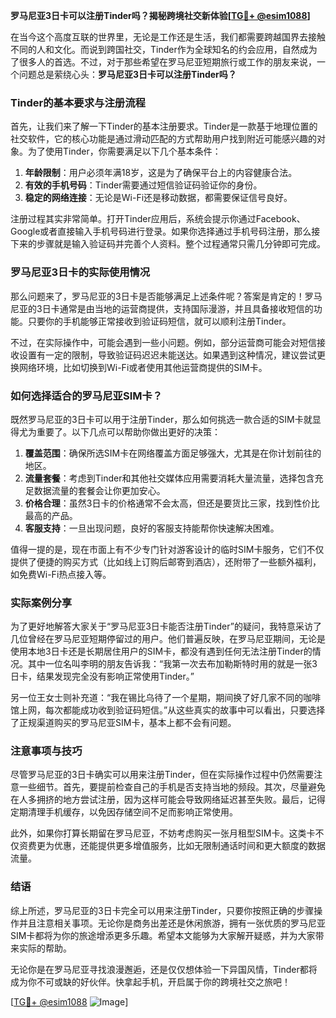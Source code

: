 **罗马尼亚3日卡可以注册Tinder吗？揭秘跨境社交新体验[[TG💪+ @esim1088](https://t.me/s/esim1088)]**

在当今这个高度互联的世界里，无论是工作还是生活，我们都需要跨越国界去接触不同的人和文化。而说到跨国社交，Tinder作为全球知名的约会应用，自然成为了很多人的首选。不过，对于那些希望在罗马尼亚短期旅行或工作的朋友来说，一个问题总是萦绕心头：**罗马尼亚3日卡可以注册Tinder吗？**

### Tinder的基本要求与注册流程

首先，让我们来了解一下Tinder的基本注册要求。Tinder是一款基于地理位置的社交软件，它的核心功能是通过滑动匹配的方式帮助用户找到附近可能感兴趣的对象。为了使用Tinder，你需要满足以下几个基本条件：

1. **年龄限制**：用户必须年满18岁，这是为了确保平台上的内容健康合法。
2. **有效的手机号码**：Tinder需要通过短信验证码验证你的身份。
3. **稳定的网络连接**：无论是Wi-Fi还是移动数据，都需要保证信号良好。

注册过程其实非常简单。打开Tinder应用后，系统会提示你通过Facebook、Google或者直接输入手机号码进行登录。如果你选择通过手机号码注册，那么接下来的步骤就是输入验证码并完善个人资料。整个过程通常只需几分钟即可完成。

### 罗马尼亚3日卡的实际使用情况

那么问题来了，罗马尼亚的3日卡是否能够满足上述条件呢？答案是肯定的！罗马尼亚的3日卡通常是由当地的运营商提供，支持国际漫游，并且具备接收短信的功能。只要你的手机能够正常接收到验证码短信，就可以顺利注册Tinder。

不过，在实际操作中，可能会遇到一些小问题。例如，部分运营商可能会对短信接收设置有一定的限制，导致验证码迟迟未能送达。如果遇到这种情况，建议尝试更换网络环境，比如切换到Wi-Fi或者使用其他运营商提供的SIM卡。

### 如何选择适合的罗马尼亚SIM卡？

既然罗马尼亚的3日卡可以用于注册Tinder，那么如何挑选一款合适的SIM卡就显得尤为重要了。以下几点可以帮助你做出更好的决策：

1. **覆盖范围**：确保所选SIM卡在网络覆盖方面足够强大，尤其是在你计划前往的地区。
2. **流量套餐**：考虑到Tinder和其他社交媒体应用需要消耗大量流量，选择包含充足数据流量的套餐会让你更加安心。
3. **价格合理**：虽然3日卡的价格通常不会太高，但还是要货比三家，找到性价比最高的产品。
4. **客服支持**：一旦出现问题，良好的客服支持能帮你快速解决困难。

值得一提的是，现在市面上有不少专门针对游客设计的临时SIM卡服务，它们不仅提供了便捷的购买方式（比如线上订购后邮寄到酒店），还附带了一些额外福利，如免费Wi-Fi热点接入等。

### 实际案例分享

为了更好地解答大家关于“罗马尼亚3日卡能否注册Tinder”的疑问，我特意采访了几位曾经在罗马尼亚短期停留过的用户。他们普遍反映，在罗马尼亚期间，无论是使用本地3日卡还是长期居住用户的SIM卡，都没有遇到任何无法注册Tinder的情况。其中一位名叫李明的朋友告诉我：“我第一次去布加勒斯特时用的就是一张3日卡，结果发现完全没有影响正常使用Tinder。”

另一位王女士则补充道：“我在锡比乌待了一个星期，期间换了好几家不同的咖啡馆上网，每次都能成功收到验证码短信。”从这些真实的故事中可以看出，只要选择了正规渠道购买的罗马尼亚SIM卡，基本上都不会有问题。

### 注意事项与技巧

尽管罗马尼亚的3日卡确实可以用来注册Tinder，但在实际操作过程中仍然需要注意一些细节。首先，要提前检查自己的手机是否支持当地的频段。其次，尽量避免在人多拥挤的地方尝试注册，因为这样可能会导致网络延迟甚至失败。最后，记得定期清理手机缓存，以免因存储空间不足而影响正常使用。

此外，如果你打算长期留在罗马尼亚，不妨考虑购买一张月租型SIM卡。这类卡不仅资费更为优惠，还能提供更多增值服务，比如无限制通话时间和更大额度的数据流量。

### 结语

综上所述，罗马尼亚的3日卡完全可以用来注册Tinder，只要你按照正确的步骤操作并且注意相关事项。无论你是商务出差还是休闲旅游，拥有一张优质的罗马尼亚SIM卡都将为你的旅途增添更多乐趣。希望本文能够为大家解开疑惑，并为大家带来实际的帮助。

无论你是在罗马尼亚寻找浪漫邂逅，还是仅仅想体验一下异国风情，Tinder都将成为你不可或缺的好伙伴。快拿起手机，开启属于你的跨境社交之旅吧！

[[TG💪+ @esim1088](https://t.me/s/esim1088) ![Image](https://i.postimg.cc/4NQfJmqS/Snipaste-2025-05-13-00-14-12.png)]